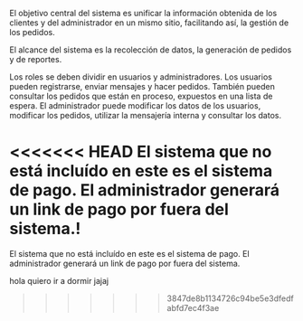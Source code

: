 El objetivo central del sistema es unificar la información obtenida de los clientes y del administrador en un mismo sitio, facilitando así, la gestión de los pedidos.

El alcance del sistema es la recolección de datos, la generación de pedidos y de reportes. 

Los roles se deben dividir en usuarios y administradores. Los usuarios pueden registrarse, enviar mensajes y hacer pedidos. También pueden consultar los pedidos que están en proceso, expuestos en una lista de espera. El administrador puede modificar los datos de los usuarios, modificar los pedidos, utilizar la mensajería interna y consultar los datos.

<<<<<<< HEAD
El sistema que no está incluído en este es el sistema de pago. El administrador generará un link de pago por fuera del sistema.!
=======
El sistema que no está incluído en este es el sistema de pago. El administrador generará un link de pago por fuera del sistema.

hola quiero ir a dormir jajaj
>>>>>>> 3847de8b1134726c94be5e3dfedfabfd7ec4f3ae
